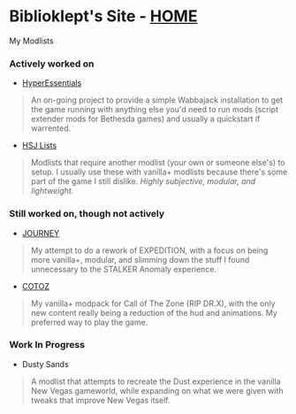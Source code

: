 # Biblioklept's Site - [HOME](https://biblioklept.github.io/)
My Modlists

### Actively worked on

- [HyperEssentials](https://github.com/Biblioklept/hyperessentials)
> An on-going project to provide a simple Wabbajack installation to get the game running with anything else you'd need to run mods (script extender mods for Bethesda games) and usually a quickstart if warrented. 
- [HSJ Lists](./hsj)
> Modlists that require another modlist (your own or someone else's) to setup. I usually use these with vanilla+ modlists because there's some part of the game I still dislike. *Highly subjective, modular, and lightweight.*

### Still worked on, though not actively

- [JOURNEY](./journey/)
> My attempt to do a rework of EXPEDITION, with a focus on being more vanilla+, modular, and slimming down the stuff I found unnecessary to the STALKER Anomaly experience.
- [COTOZ](https://biblioklept.github.io/CoTOZ/)
> My vanilla+ modpack for Call of The Zone (RIP DR.X), with the only new content really being a reduction of the hud and animations. My preferred way to play the game.

### Work In Progress

- Dusty Sands
> A modlist that attempts to recreate the Dust experience in the vanilla New Vegas gameworld, while expanding on what we were given with tweaks that improve New Vegas itself.